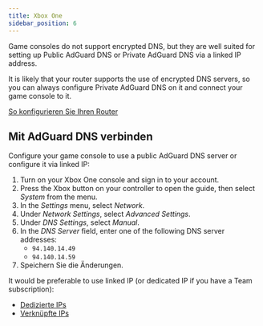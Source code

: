 ```yaml
---
title: Xbox One
sidebar_position: 6
---
```


Game consoles do not support encrypted DNS, but they are well suited for setting up Public AdGuard DNS or Private AdGuard DNS via a linked IP address.

It is likely that your router supports the use of encrypted DNS servers, so you can always configure Private AdGuard DNS on it and connect your game console to it.

[So konfigurieren Sie Ihren Router](/private-dns/connect-devices/routers/routers.md)

## Mit AdGuard DNS verbinden

Configure your game console to use a public AdGuard DNS server or configure it via linked IP:

1. Turn on your Xbox One console and sign in to your account.
2. Press the Xbox button on your controller to open the guide, then select _System_ from the menu.
3. In the _Settings_ menu, select _Network_.
4. Under _Network Settings_, select _Advanced Settings_.
5. Under _DNS Settings_, select _Manual_.
6. In the _DNS Server_ field, enter one of the following DNS server addresses:
   - `94.140.14.49`
   - `94.140.14.59`
7. Speichern Sie die Änderungen.

It would be preferable to use linked IP (or dedicated IP if you have a Team subscription):

- [Dedizierte IPs](/private-dns/connect-devices/other-options/dedicated-ip.md)
- [Verknüpfte IPs](/private-dns/connect-devices/other-options/linked-ip.md)
